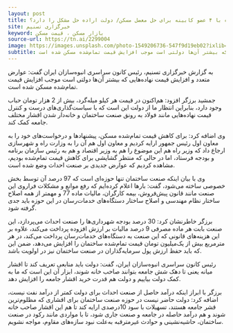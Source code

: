 ```yaml
---
layout: post
title: مکاتبه بی‌فایده با ۴ عضو کابینه برای حل معضل مسکن/ دولت اراده حل مشکل را دارد؟
site: خبرگزاری تسنیم
keyword: بازار مسکن ، قیمت مسکن
source-url: https://tn.ai/2299004
image: https://images.unsplash.com/photo-1549206736-547f9d19eb02?ixlib=rb-1.2.1&ixid=eyJhcHBfaWQiOjEyMDd9&auto=format&fit=crop&w=375&q=80
subtitle: رئیس کانون سراسری انبوه‌سازان ایران گفت عوارض متعدد و افزایش قیمت نهاده‌هایی که بیشتر آن‌ها دولتی است موجب افزایش قیمت تمام‌شده مسکن شده است.
---
```

به گزارش خبرگزاری تسنیم، رئیس کانون سراسری انبوه‌سازان ایران گفت: عوارض متعدد و افزایش قیمت نهاده‌هایی که بیشتر آن‌ها دولتی است موجب افزایش قیمت تمام‌شده مسکن شده است.

جمشید برزگر افزود: هم‌اکنون در قیمت هر کیلو میله‌گرد، بیش از 2 هزار تومان حباب وجود دارد، بنابراین انتظار ما از دولت این است که با سیاست‌گذاری‌های درست و کنترل قیمت نهاده‌هایی مانند فولاد به رونق صنعت ساختمان و خانه‌دار شدن اقشار مختلف جامعه کمک کند.

وی اضافه کرد: برای کاهش قیمت تمام‌شده مسکن، پیشنهاد‌ها و درخواست‌های خود را به معاون اول رئیس جمهور ارایه کردیم و معاون اول هم آن را به وزارت راه و شهرسازی ارجاع داد که وزیر راه هم این موضوع را هم به وزیر اقتصاد و هم به رئیس سازمان برنامه و بودجه فرستاد، اما در حالی که منتظر گشایشی برای کاهش قیمت تمام‌شده بودیم، مشاهده کردیم که عوارض جدیدی بر صنعت احداث وضع شده است.

وی با بیان اینکه صنعت ساختمان تنها حوزه‌ای است که 97 درصد آن توسط بخش خصوصی ساخته می‌شود، گفت: بار‌ها اعلام کرده‌ایم که رفع موانع و مشکلات فراروی این صنعت مانند قانون پیش‌فروش، بیمه کارگران، مالیات ماده 77 و مهمتر از همه اصلاح ساختار نظام مهندسی و اصلاح ساختار دستگاه‌های خدمات‌رسان در این حوزه باید جدی گرفته شود.

برزگر خاطرنشان کرد: 30 درصد بودجه شهرداری‌ها را صنعت احداث می‌پردازد، این صنعت بابت هر ماده مصرفی 9 درصد مالیات بر ارزش افزوده پرداخت می‌کند، علاوه بر این هزینه‌های قانونی که این صنعت به دستگاه‌های خدمات‌رسان پرداخت می‌کند، در هر مترمربع بیش از یک‌میلیون تومان قیمت تمام‌شده ساختمان را افزایش می‌دهد، ضمن این که باید حفظ ارزش پول سرمایه‌گذاران در صنعت ساختمان نیز در اولویت باشد.

رئیس کانون سراسری انبوه‌سازان ایران، گفت: دولت باید منابعی تعریف کند تا اقشار میانه یعنی تا دهک شش جامعه بتوانند صاحب خانه شوند، ابزار آن این است که ما به کمک دولت بیاییم و دولت هم قدرت خرید اقشار جامعه را افزایش دهد.

برزگر با ابراز اینکه درآمد حاصل از صنعت احداث برای دولت کمتر از درآمد نفت نیست، اضافه کرد: دولت حاضر نیست در حوزه صنعت ساختمان برای اقشاری که مظلوم‌ترین قشر جامعه هستند، تسهیلات با سود 10درصدی ارایه کند تا هم این اقشار صاحب خانه شوند و هم درآمد حاصله در جامعه و صنعت جاری شود، تا با مواردی مانند رکود در صنعت ساختمان، حاشیه‌نشینی و حوادث غیرمترقبه به‌علت نبود سازه‌های مقاوم، مواجه نشویم.